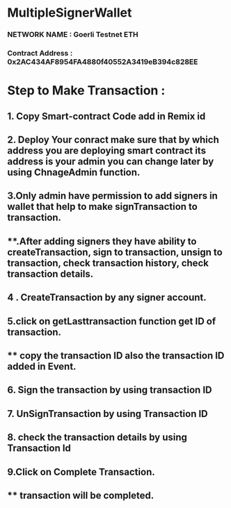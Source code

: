 # MultipleSignerWallet

### NETWORK NAME : Goerli Testnet ETH
### Contract Address : 0x2AC434AF8954FA4880f40552A3419eB394c828EE

# Step to Make Transaction :
  ## 1. Copy Smart-contract Code add in Remix id
  ## 2. Deploy Your conract make sure that by which address you are deploying smart contract its address is your admin you can change later by using ChnageAdmin function.
  ## 3.Only admin have permission to add signers in wallet that help to make signTransaction to transaction.
  ## **.After adding signers they have ability to createTransaction, sign to transaction, unsign to transaction, check transaction history, check transaction details.
 ## 4 . CreateTransaction by any signer account.
 ## 5.click on  getLasttransaction function get ID of transaction.
  ## ** copy the transaction ID also the transaction ID added in Event. 
 ## 6. Sign the transaction by using transaction ID
 ## 7. UnSignTransaction by using Transaction ID
 ## 8. check the transaction details by using Transaction Id
 ## 9.Click on Complete Transaction.
 ## ** transaction will be completed.
